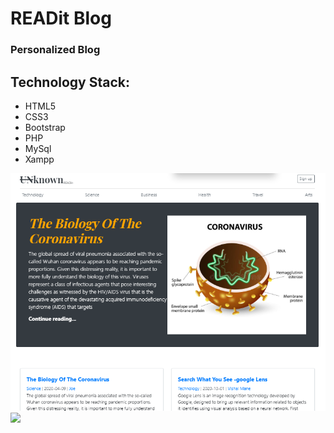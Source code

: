 # READit Blog

### Personalized Blog 

## Technology Stack:
* HTML5
* CSS3
* Bootstrap
* PHP
* MySql
* Xampp

<img src='./images/bloghome.png' >

<img src= './images/Cream%20and%20Black%20Playful%20Organic%20Business%20Marketing%20Presentation.gif'>


